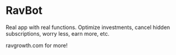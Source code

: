 # RavBot

Real app with real functions. Optimize investments, cancel hidden subscriptions, worry less, earn more, etc.

ravgrowth.com for more!